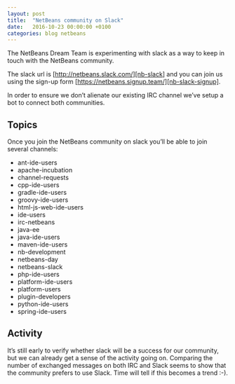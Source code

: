 ```yaml
---
layout: post
title:  "NetBeans community on Slack"
date:   2016-10-23 00:00:00 +0100
categories: blog netbeans
---
```


The NetBeans Dream Team is experimenting with slack as a way to keep in touch with the NetBeans community.

The slack url is [http://netbeans.slack.com/][nb-slack] and you can join us using the sign-up form [https://netbeans.signup.team/][nb-slack-signup].

In order to ensure we don’t alienate our existing IRC channel we’ve setup a bot to connect both communities.

## Topics

Once you join the NetBeans community on slack you’ll be able to join several channels:

 * ant-ide-users
 * apache-incubation
 * channel-requests
 * cpp-ide-users
 * gradle-ide-users
 * groovy-ide-users
 * html-js-web-ide-users
 * ide-users
 * irc-netbeans
 * java-ee
 * java-ide-users
 * maven-ide-users
 * nb-development
 * netbeans-day
 * netbeans-slack
 * php-ide-users
 * platform-ide-users
 * platform-users
 * plugin-developers
 * python-ide-users
 * spring-ide-users

## Activity

It’s still early to verify whether slack will be a success for our community, but we can already get a sense of the activity going on. Comparing the number of exchanged messages on both IRC and Slack seems to show that the community prefers to use Slack. Time will tell if this becomes a trend :-).

[nb-slack]: http://netbeans.slack.com/
[nb-slack-signup]: https://netbeans.signup.team/